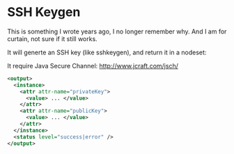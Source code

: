 # SSH Keygen

This is something I wrote years ago, I no longer remember why. And I am for curtain, not sure if it still works. 

It will generte an SSH key (like sshkeygen), and return it in a nodeset:

It require Java Secure Channel: http://www.jcraft.com/jsch/ 

```xml
<output>
  <instance>
    <attr attr-name="privateKey">
      <value> ... </value>
    </attr>
    <attr attr-name="publicKey">
      <value> ... </value>
    </attr>
  </instance>
  <status level="success|error" />
</output>
```


